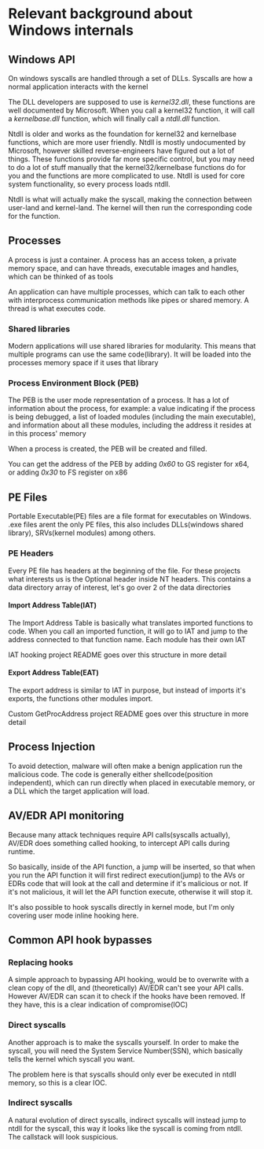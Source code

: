 # Relevant background about Windows internals

## Windows API
On windows syscalls are handled through a set of DLLs. Syscalls are how a normal application interacts with the kernel

The DLL developers are supposed to use is *kernel32.dll*, these functions are well documented by Microsoft. When you call a kernel32 function, it will call a *kernelbase.dll* function, which will finally call a *ntdll.dll* function.

Ntdll is older and works as the foundation for kernel32 and kernelbase functions, which are more user friendly.
Ntdll is mostly undocumented by Microsoft, however skilled reverse-engineers have figured out a lot of things.
These functions provide far more specific control, but you may need to do a lot of stuff manually that the kernel32/kernelbase functions do for you and the functions are more complicated to use.
Ntdll is used for core system functionality, so every process loads ntdll.

Ntdll is what will actually make the syscall, making the connection between user-land and kernel-land. The kernel will then run the corresponding code for the function.

## Processes
A process is just a container. A process has an access token, a private memory space, and can have threads, executable images and handles, which can be thinked of as tools 

An application can have multiple processes, which can talk to each other with interprocess communication methods like pipes or shared memory. A thread is what executes code.
### Shared libraries
Modern applications will use shared libraries for modularity. This means that multiple programs can use the same code(library). It will be loaded into the processes memory space if it uses that library

### Process Environment Block (PEB)
The PEB is the user mode representation of a process.
It has a lot of information about the process, for example: a value indicating if the process is being debugged, a list of loaded modules (including the main executable), and information about all these modules, including the address it resides at in this process' memory

When a process is created, the PEB will be created and filled.

You can get the address of the PEB by adding *0x60* to GS register for x64, or adding *0x30* to FS register on x86

## PE Files
Portable Executable(PE) files are a file format for executables on Windows.
.exe files arent the only PE files, this also includes DLLs(windows shared library), SRVs(kernel modules) among others.

### PE Headers
Every PE file has headers at the beginning of the file. For these projects what interests us is the Optional header inside NT headers. This contains a data directory array of interest, let's go over 2 of the data directories
#### Import Address Table(IAT)
The Import Address Table is basically what translates imported functions to code.
When you call an imported function, it will go to IAT and jump to the address connected to that function name. Each module has their own IAT

IAT hooking project README goes over this structure in more detail

#### Export Address Table(EAT)
The export address is similar to IAT in purpose, but instead of imports it's exports, the functions other modules import.

Custom GetProcAddress project README goes over this structure in more detail

## Process Injection
To avoid detection, malware will often make a benign application run the malicious code. The code is generally either shellcode(position independent), which can run directly when placed in executable memory, or a DLL which the target application will load.

## AV/EDR API monitoring
Because many attack techniques require API calls(syscalls actually), AV/EDR does something called hooking, to intercept API calls during runtime.

So basically, inside of the API function, a jump will be inserted, so that when you run the API function it will first redirect execution(jump) to the AVs or EDRs code that will look at the call and determine if it's malicious or not. If it's not malicious, it will let the API function execute, otherwise it will stop it.

It's also possible to hook syscalls directly in kernel mode, but I'm only covering user mode inline hooking here.

## Common API hook bypasses
### Replacing hooks
A simple approach to bypassing API hooking, would be to overwrite with a clean copy of the dll, and (theoretically) AV/EDR can't see your API calls. However AV/EDR can scan it to check if the hooks have been removed. If they have, this is a clear indication of compromise(IOC)

### Direct syscalls
Another approach is to make the syscalls yourself. In order to make the syscall, you will need the System Service Number(SSN), which basically tells the kernel which syscall you want.

The problem here is that syscalls should only ever be executed in ntdll memory, so this is a clear IOC.

### Indirect syscalls
A natural evolution of direct syscalls, indirect syscalls will instead jump to ntdll for the syscall, this way it looks like the syscall is coming from ntdll. The callstack will look suspicious.